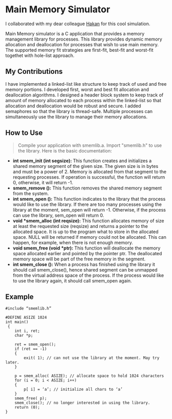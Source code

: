 # Main Memory Simulator

I collaborated with my dear colleague [Hakan](https://github.com/hakansivuk "Hakan's Github") for this cool simulation.

Main Memory simulator is a C application that provides a memory management library for processes. This library provides dynamic memory allocation and deallocation for processes that wish to use main memory. The supported memory fit strategies are first-fit, best-fit and worst-fit togethet with hole-list approach. 

## My Contributions

I have implemented a linked-list like structure to keep track of used and free memory portions. I developed first, worst and best fit allocation and deallocation algorithms. I designed a header block system to keep track of amount of memory allocated to each process within the linked-list so that allocation and deallocation would be robust and secure. I added semaphores so that the library is thread-safe. Multiple processes can simultaneously use the library to manage their memory allocations.

## How to Use

> Compile your application with smemlib.a. Import "smemlib.h" to use the library. Here is the basic documentation:

* **int smem_init (int segsize):** This function creates and initializes a shared memory segment of the given size. The given size is in bytes and must be a power of 2. Memory is allocated from that segment to the requesting processes. If operation is successful, the function will return 0, otherwise, it will return -1.
* **smem_remove ():** This function removes the shared memory segment from the system.
* **int smem_open ():** This function indicates to the library that the process would like to use the library. If there are too many processes using the library at the moment, sem_open will return -1. Otherwise, if the process can use the library, sem_open will return 0.
* **void \*smem_alloc (int reqsize):** This function allocates memory of size at least the requested size (reqsize) and returns a pointer to the allocated space. It is up to the program what to store in the allocated space. NULL will be returned if memory could not be allocated. This can happen, for example, when there is not enough memory.
* **void smem_free (void \*ptr):** This function will deallocate the memory space allocated earlier and pointed by the pointer ptr. The deallocated memory space will be part of the free memory in the segment.
* **int smem_close ():** When a process has finished using the library it should call smem_close(), hence shared segment can be unmapped from the virtual address space of the process. If the process would like to use the library again, it should call smem_open again.

## Example

	#include “smemlib.h”
    
    #DEFINE ASIZE 1024 
    int main()
	 { 
		int i, ret;
		char *p;

		ret = smem_open(); 
		if (ret == -1) 
		{
			exit( 1); // can not use the library at the moment. May try later. 
		}

		p = smem_alloc( ASIZE); // allocate space to hold 1024 characters 
		for (i = 0; i < ASIZE; i++)
		{
			p[ i] = ‘a’; // initialize all chars to ‘a’
		}
		smem_free( p);
		smem_close(); // no longer interested in using the library.
		return (0); 
	}
